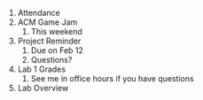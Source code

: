 1. Attendance
2. ACM Game Jam 
	1. This weekend
3. Project Reminder
	1. Due on Feb 12
	2. Questions?
4. Lab 1 Grades
	1. See me in office hours if you have questions
5. Lab Overview 